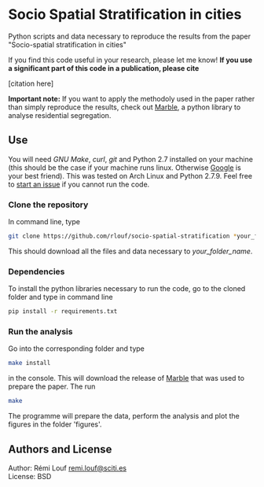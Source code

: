 # Socio Spatial Stratification in cities

Python scripts and data necessary to reproduce the results from the paper "Socio-spatial stratification in cities"

If you find this code useful in your research, please let me
know! **If you use a significant part of this code in a publication, please cite**

[citation here]

**Important note:** If you want to apply the methodoly used in the paper rather
than simply reproduce the results, check out
[Marble](https://github.com/scities/marble), a python library to analyse
residential segregation.


## Use

You will need  *GNU Make*, *curl*, *git* and Python 2.7 installed on your machine (this should be
the case if your machine runs linux. Otherwise [Google](http://www.google.com)
is your best friend).  This was tested on Arch Linux and Python 2.7.9. Feel free
to [start an issue](https://github.com/rlouf/socio-spatial-stratification/issues/new) if you cannot run the code.

### Clone the repository

In command line, type

```bash
git clone https://github.com/rlouf/socio-spatial-stratification *your_folder_name*
```

This should download all the files and data necessary to *your_folder_name*.

### Dependencies


To install the python libraries necessary to run the code, go to the cloned folder and type in command line

```bash
pip install -r requirements.txt
```

### Run the analysis

Go into the corresponding folder and type 

```bash
make install
```

in the console. This will download the release of [Marble](https://github.com/scities/marble) that was used to prepare the paper. The run 

```bash
make
```
The programme will prepare the data, perform the analysis and plot the figures in the folder 'figures'.

## Authors and License

Author: Rémi Louf <remi.louf@sciti.es>  
License: BSD
